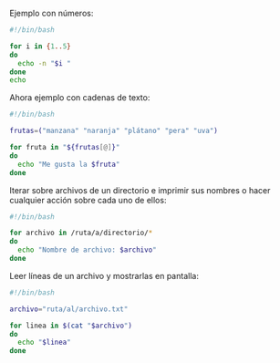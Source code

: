 Ejemplo con números:
```bash
#!/bin/bash

for i in {1..5}
do
  echo -n "$i "
done
echo
```
Ahora ejemplo con cadenas de texto:
```bash
#!/bin/bash

frutas=("manzana" "naranja" "plátano" "pera" "uva")

for fruta in "${frutas[@]}"
do
  echo "Me gusta la $fruta"
done
```
Iterar sobre archivos de un directorio e imprimir sus nombres o hacer cualquier acción sobre cada uno de ellos:
```bash
#!/bin/bash

for archivo in /ruta/a/directorio/*
do
  echo "Nombre de archivo: $archivo"
done
```
Leer líneas de un archivo y mostrarlas en pantalla:
```bash
#!/bin/bash

archivo="ruta/al/archivo.txt"

for linea in $(cat "$archivo")
do
  echo "$linea"
done
```
